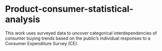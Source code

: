 # Product-consumer-statistical-analysis
This work uses surveyed data to uncover categorical interdependencies of consumer buying trends based on the public’s individual responses to a Consumer Expenditure Survey (CE).
